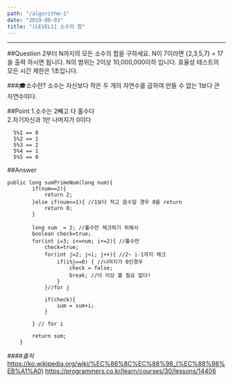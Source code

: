 ```yaml
---
path: "/algorithm-1"
date: "2019-06-03"
title: "[LEVEL1] 소수의 합"
---
```


***

##Question
2부터 N까지의 모든 소수의 합을 구하세요.
N이 7이라면 {2,3,5,7} = 17을 출력 하시면 됩니다.
N의 범위는 2이상 10,000,000이하 입니다.
효율성 테스트의 모든 시간 제한은 1초입니다.

###🎓소수란?
소수는 자신보다 작은 두 개의 자연수를 곱하여 만들 수 없는 1보다 큰 자연수이다.

##Point
1.소수는 2빼고 다 홀수다<br/>
2.자기자신과 1만 나머지가 0이다
```
  5%1 == 0
  5%2 == 1
  5%3 == 2
  5%4 == 1
  5%5 == 0
```


##Answer
```
public long sumPrimeNum(long num){
        if(num==2){
            return 2;
        }else if(num<=1){ //1보다 작고 음수일 경우 0을 return
            return 0;
        }

        long sum  = 2; //홀수만 체크하기 위해서
        boolean check=true;
        for(int i=3; i<=num; i+=2){ //홀수만
            check=true;
            for(int j=2; j<i; j++){ //2~ i-1까지 체크
                if(i%j==0) { //나머지가 0인경우
                    check = false;
                    break; //더 이상 볼 필요 없다!
                }
            }//for j

            if(check){
                sum = sum+i;
            }

        } // for i

        return sum;
    }
```

####_출처_
https://ko.wikipedia.org/wiki/%EC%86%8C%EC%88%98_(%EC%88%98%EB%A1%A0)
https://programmers.co.kr/learn/courses/30/lessons/14406
